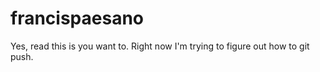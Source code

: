 # francispaesano
Yes, read this is you want to. Right now I'm trying to figure out how to git push.
